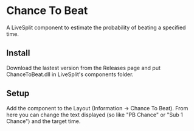 # Chance To Beat

A LiveSplit component to estimate the probability of beating a specified time.

## Install

Download the lastest version from the Releases page and put ChanceToBeat.dll in
LiveSplit's components folder.

## Setup

Add the component to the Layout (Information -> Chance To Beat). From here you
can change the text displayed (so like "PB Chance" or "Sub 1 Chance") and the
target time.